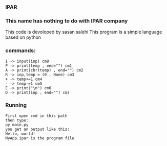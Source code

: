 ### IPAR
### This name has nothing to do with IPAR company

This code is devoloped by sasan salehi
This program is a simple language based on python

### commands:
```
I -> input(inp) cm8
P -> print(temp , end="") cm1
A -> print(chr(temp) , end="") cm2
R -> inp,temp = (0 , None) cm3
+ -> temp+=1 cm4
- -> temp-=1 cm5
E -> print("\n") cm6
D -> print(inp , end="") cm7
```
### Running
```
First open cmd in this path
then type:
py main.py
you get an output like this:
Hello, world!
MyApp.ipar is the program file
```
